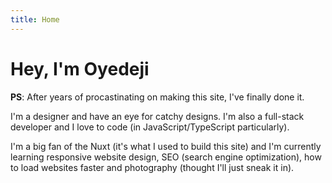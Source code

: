 ```yaml
---
title: Home
---
```


# Hey, I'm Oyedeji

**PS**: After years of procastinating on making this site, I've finally done it.

I'm a designer and have an eye for catchy designs. I'm also a full-stack developer and I love to code (in JavaScript/TypeScript particularly).

I'm a big fan of the Nuxt (it's what I used to build this site) and I'm currently learning responsive website design, SEO (search engine optimization), how to load websites faster and photography (thought I'll just sneak it in).
